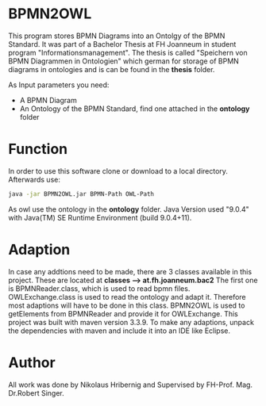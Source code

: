 # BPMN2OWL
This program stores BPMN Diagrams into an Ontolgy of the BPMN Standard. It was part of a Bachelor Thesis at FH Joanneum in student program "Informationsmanagement". The thesis is called "Speichern von BPMN Diagrammen in Ontologien" which german for storage of BPMN diagrams in ontologies and is can be found in the **thesis** folder.

As Input parameters you need:

- A BPMN Diagram
- An Ontology of the BPMN Standard, find one attached in the **ontology** folder

# Function
In order to use this software clone or download to a local directory. Afterwards use:
```sh
java -jar BPMN2OWL.jar BPMN-Path OWL-Path
```
As owl use the ontology in the **ontology** folder.
Java Version used "9.0.4" with Java(TM) SE Runtime Environment (build 9.0.4+11).

# Adaption
In case any addtions need to be made, there are 3 classes available in this project. These are located at **classes --> at.fh.joanneum.bac2**
The first one is BPMNReader.class, which is used to read bpmn files.
OWLExchange.class is used to read the ontology and adapt it. Therefore most adaptions will have to be done in this class. 
BPMN2OWL is used to getElements from BPMNReader and provide it for OWLExchange.
This project was built with maven version 3.3.9.
To make any adaptions, unpack the dependencies with maven and include it into an IDE like Eclipse. 

# Author
All work was done by Nikolaus Hribernig and Supervised by FH-Prof. Mag. Dr.Robert Singer.

